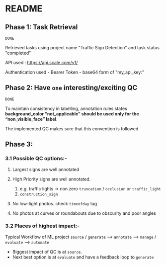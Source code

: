 # README

## Phase 1: Task Retrieval
`DONE`

Retrieved tasks using project name "Traffic Sign Detection" and task status "completed"

API used : https://api.scale.com/v1/

Authentication used - Bearer Token - base64 form of "my_api_key:"

## Phase 2: Have `one` interesting/exciting QC
`DONE`

To maintain consistency in labelling, annotation rules states __background_color “not_applicable” should be used only for the “non_visible_face” label__.

The implemented QC makes sure that this convention is followed. 

## Phase 3: 
### 3.1 Possible QC options:-
1. Largest signs are well annotated
2. High Priority signs are well annotated.
   1. e.g. traffic lights -> non zero `truncation` / `occlusion` or `traffic_light`
   2. `construction_sign`

3. No low-light photos. check `timeofday` tag
4. No photos at curves or roundabouts due to obscurity and poor angles

### 3.2 Places of highest impact:-

Typical Workflow of ML project
`source` / `generate` --> `annotate` --> `manage` / `evaluate` --> `automate`

- Biggest impact of QC is at `source`. 
- Next best option is at `evaluate` and have a feedback loop to `generate`
